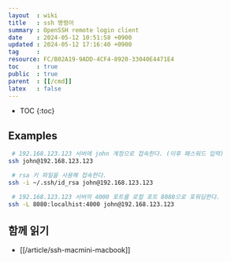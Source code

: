 ```yaml
---
layout  : wiki
title   : ssh 명령어
summary : OpenSSH remote login client
date    : 2024-05-12 10:51:58 +0900
updated : 2024-05-12 17:16:40 +0900
tag     : 
resource: FC/B02A19-9ADD-4CF4-8920-33040E4471E4
toc     : true
public  : true
parent  : [[/cmd]]
latex   : false
---
```

* TOC
{:toc}

## Examples


```bash
 # 192.168.123.123 서버에 john 계정으로 접속한다. (이후 패스워드 입력)
ssh john@192.168.123.123

 # rsa 키 파일을 사용해 접속한다.
ssh -i ~/.ssh/id_rsa john@192.168.123.123

 # 192.168.123.123 서버의 4000 포트를 로컬 포트 8080으로 포워딩한다.
ssh -L 8080:localhist:4000 john@192.168.123.123
```

## 함께 읽기

- [[/article/ssh-macmini-macbook]]

